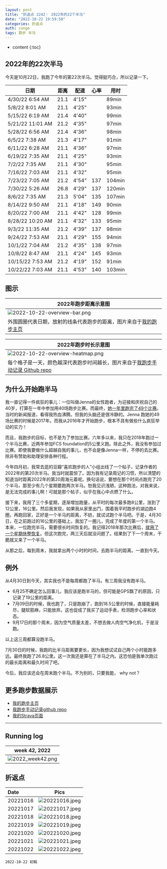 ```yaml
---
layout: post
title: "折返点 2242｜ 2022年的22个半马"
date: "2022-10-22 19:59:50"
categories: 折返点
auth: conge
tags: 跑步 半马
---
```

* content
{:toc}

## 2022年的22次半马

今天是10月22日，我跑了今年的第22次半马。觉得挺巧合，所以记录一下。





| 日期             | 距离 | 配速  | 心率 | 用时   |
| ---------------- | ---- | ----- | ---- | ------ |
| 4/30/22 6:54 AM  | 21.1 | 4'15" |      | 89min  |
| 5/8/22 8:01 AM   | 21.1 | 4'25" |      | 93min  |
| 5/15/22 6:19 AM  | 21.4 | 4'40" |      | 99min  |
| 5/21/22 11:01 AM | 21.2 | 4'35" |      | 97min  |
| 5/28/22 6:56 AM  | 21.4 | 4'36" |      | 98min  |
| 6/5/22 7:38 AM   | 21.3 | 4'17" |      | 91min  |
| 6/11/22 6:28 AM  | 21.1 | 4'36" |      | 97min  |
| 6/19/22 7:35 AM  | 21.1 | 4'25" |      | 93min  |
| 7/2/22 7:35 AM   | 21.1 | 4'30" |      | 95min  |
| 7/16/22 7:03 AM  | 21.1 | 4'32" |      | 95min  |
| 7/23/22 7:05 AM  | 21.2 | 4'54" | 137  | 104min |
| 7/30/22 5:26 AM  | 26.8 | 4'29" | 137  | 120min |
| 8/6/22 7:35 AM   | 21.3 | 5'04" | 135  | 107min |
| 8/14/22 9:50 AM  | 21.1 | 4'18" | 149  | 90min  |
| 8/20/22 7:00 AM  | 21.1 | 4'42" | 128  | 99min  |
| 8/28/22 10:20 AM | 21.1 | 4'32" | 133  | 95min  |
| 9/3/22 11:35 AM  | 21.2 | 4'39" | 137  | 98min  |
| 9/24/22 7:53 AM  | 21.1 | 4'29" | 155  | 94min  |
| 10/1/22 7:04 AM  | 21.2 | 4'35" | 138  | 97min  |
| 10/8/22 8:47 AM  | 21.1 | 4'24" | 145  | 93min  |
| 10/15/22 7:53 AM | 21.2 | 4'19" | 152  | 91min  |
| 10/22/22 7:03 AM | 21.1 | 4'53" | 140  | 103min |

## 图示

| 2022年跑步距离示意图                                                                                       |
| ---------------------------------------------------------------------------------------------------------- |
| ![2022-10-22-overview-bar.png](https://s2.loli.net/2022/10/23/S3mk8w5gf1KePTD.png)                           |
| 外围圆圈代表日期，放射的线条代表跑步的距离，图片来自于[我的跑步主页](https://conge.github.io/running_page/) |

| 2022年跑步时长示意图                                                                                                  |
| --------------------------------------------------------------------------------------------------------------------- |
| ![2022-10-22-overview-heatmap.png](https://s2.loli.net/2022/10/23/cNvH5FiE6TSQMWs.png)                                  |
| 每个格子是一天，颜色越深代表跑步时间越长，图片来自于[我跑步手动记录 Github repo](https://github.com/conge/RunningStreak) |

## 为什么开始跑半马

我一直记得一件疯狂的事儿：一位叫做Jenna的女性跑者，为迎接和庆祝自己的40岁，打算在一年中参加用40场跑步比赛。而最终，[她一年里跑完了49个比赛](https://40bibs.com/about/)。当时的新闻报道，看得我热血沸腾。但我的头脑还是很冷静的。Jenna 跑她的49场比赛的时候是2017年。而我从2016年才开始跑步，根本不具有做些什么疯狂举动的实力！

而且，我跑步的目标，也不是为了参加比赛。六年多以来，我只在2018年跑过一个半马比赛，近两年参加FCS foundation的5公里义跑。除此之外，我没有参加过比赛。即使我要做什么超越自我的事儿，也不会是像Jenna一样，不停的去比赛。除非有赞助和助理安排各种行程。

今年四月初，我常去逛的豆瓣“喜欢跑步的人”小组出线了一个帖子，记录作者的2022年的第20次半马。我当时就震惊了。因为我有记录周记的习惯，所以清楚的知道当时距离2022年的第20周海元着呢。换句话说，要想在那个时间点跑完了20个半马，那至少有几个星期要跑两次半马。恕我见识浅陋，这种跑法，对我来说，是无法完成的事儿啊！可就是那个帖子，似乎在我心中点燃了什么。

接下来，我用了三个多星期，逐渐增加跑量，从平时的每次最多跑8公里，涨到了12公里，16公里。然后我发现，如果我从家里出门，围着我平时跑步的湖边跑4圈，再跑回家，正好是一个半马的距离，不妨，就试试跑个半马吧。于是，4月30日，在之前跑过的16公里的基础上，我加了一圈儿，完成了年度的第一个半马。本来，一位跑完半马，需要很长时间恢复的。我记得2018年那次比赛后，[就用了一个星期休整恢复](https://conge.github.io/2018/03/24/zhe-fan-dian-1812-ban-ma-hou-de-xiu-zheng/)。但这次跑完，两三天后就没问题了。结果到了下一个周末，干脆就又来了一个半马。

从那之后，每到周末，我就拿出两个小时的时间，去跑半马的距离。一直到今天。

## 例外

从4月30日到今天，其实我也不是每周都跑了半马。有三周我没有跑半马。

* 6月25不确定怎么回事儿，我应该是跑半马的，但可能是GPS飘了的原因，只记录了19公里的距离。
* 7月09日的时候，我也跑了，只是跑崩了，跑到18.5公里的时候，直接能量耗尽，腿软筋麻，只能放弃。这也促成了我买了运动手表，检测跑步心率和状态。
* 9月17日的那个周末，因为空气质量太差，不想去做人肉空气净化机，于是没跑。

以上这三周都算没跑半马。

7月30日的时候，我跑的比半马距离要更长，因为我想试试自己两个小时能跑多远。最终我跑了26.8公里。这一次我还是算在了半马之内。这恐怕是我单次跑过的最长距离和最久时间了吧。

今后，我应该还会在周末跑个半马。不为别的，只要我能， why not？

## 更多跑步数据展示

* [我的跑步主页](https://conge.github.io/running_page/)
* [我跑步手动记录github repo](https://github.com/conge/RunningStreak)
* [我的Strava页面](https://www.strava.com/athletes/57680242)

---

## Running log

|                            week 42, 2022                            |
| :------------------------------------------------------------------: |
| ![2022_week42.png](https://s2.loli.net/2022/10/23/bBdUrDtlnYvMfs9.png) |

## 折返点

| Date     |                                Pics                                |
| :------- | :----------------------------------------------------------------: |
| 20221016 | ![20221016.jpeg](https://s2.loli.net/2022/10/23/17AKMoRWwLCcj6a.jpg) |
| 20221017 | ![20221017.jpeg](https://s2.loli.net/2022/10/23/yQ47HgOBewMLDFp.jpg) |
| 20221018 | ![20221018.jpeg](https://s2.loli.net/2022/10/23/DEIjqK3STezC5cM.jpg) |
| 20221019 | ![20221019.jpeg](https://s2.loli.net/2022/10/23/XWTgxZK9cGdJ7Us.jpg) |
| 20221020 | ![20221020.jpeg](https://s2.loli.net/2022/10/23/Fue6dXSwJ5NLvBM.jpg) |
| 20221021 | ![20221021.jpeg](https://s2.loli.net/2022/10/23/qdI1CtABSMWUVKr.jpg) |
| 20221022 | ![20221022.jpeg](https://s2.loli.net/2022/10/23/HKnthOX5kAL9IWf.jpg) |

```
2022-10-22 初稿
```
